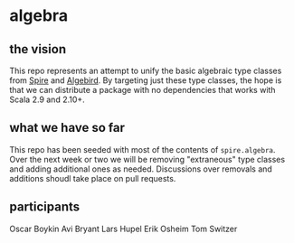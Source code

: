 # algebra

## the vision

This repo represents an attempt to unify the basic algebraic type
classes from [Spire](http://github.com/non/spire) and
[Algebird](http://github.com/twitter/algebird). By targeting just
these type classes, the hope is that we can distribute a package with
no dependencies that works with Scala 2.9 and 2.10+.

## what we have so far

This repo has been seeded with most of the contents of
`spire.algebra`. Over the next week or two we will be removing
"extraneous" type classes and adding additional ones as
needed. Discussions over removals and additions shoudl take place on
pull requests.

## participants

Oscar Boykin
Avi Bryant
Lars Hupel
Erik Osheim
Tom Switzer
